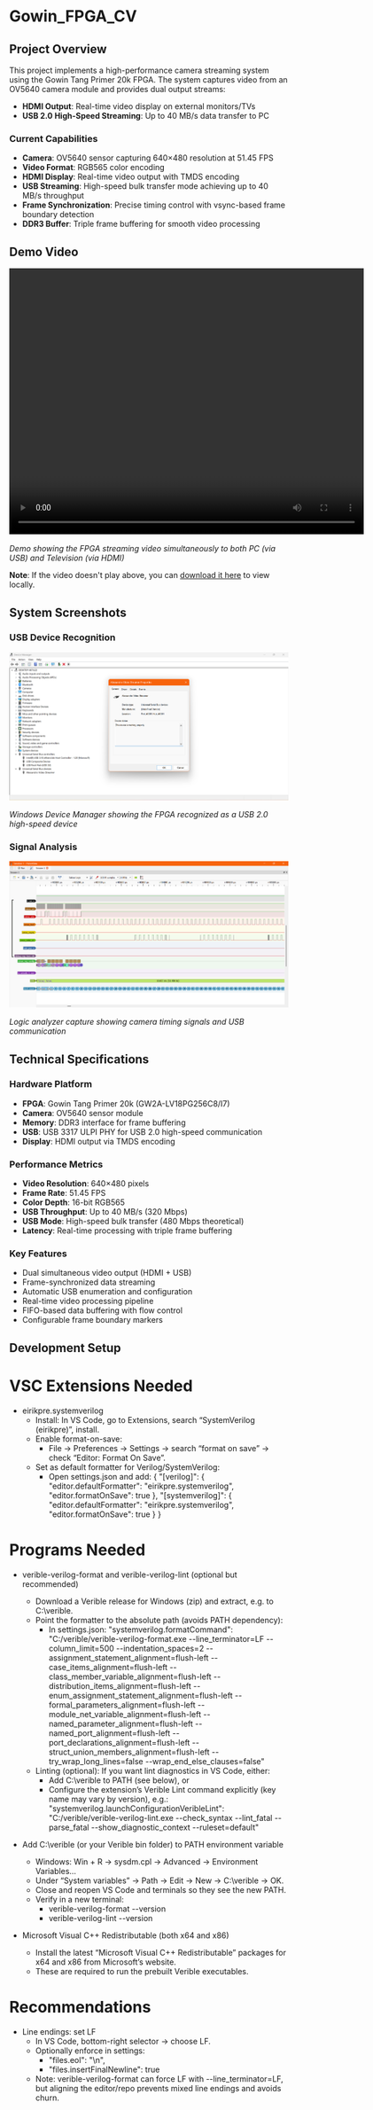 # Gowin_FPGA_CV

## Project Overview
This project implements a high-performance camera streaming system using the Gowin Tang Primer 20k FPGA. The system captures video from an OV5640 camera module and provides dual output streams:

- **HDMI Output**: Real-time video display on external monitors/TVs
- **USB 2.0 High-Speed Streaming**: Up to 40 MB/s data transfer to PC

### Current Capabilities
- **Camera**: OV5640 sensor capturing 640×480 resolution at 51.45 FPS
- **Video Format**: RGB565 color encoding
- **HDMI Display**: Real-time video output with TMDS encoding
- **USB Streaming**: High-speed bulk transfer mode achieving up to 40 MB/s throughput
- **Frame Synchronization**: Precise timing control with vsync-based frame boundary detection
- **DDR3 Buffer**: Triple frame buffering for smooth video processing

## Demo Video

<video width="640" height="480" controls>
  <source src="images/StreamerDemo_lite.mp4" type="video/mp4">
  Your browser does not support the video tag.
</video>

*Demo showing the FPGA streaming video simultaneously to both PC (via USB) and Television (via HDMI)*

**Note**: If the video doesn't play above, you can [download it here](images/StreamerDemo_lite.mp4) to view locally.

## System Screenshots

### USB Device Recognition
![Device Manager](images/DeviceManager_working.png)

*Windows Device Manager showing the FPGA recognized as a USB 2.0 high-speed device*

### Signal Analysis
![PulseView Signals](images/PulseView_signals.png)

*Logic analyzer capture showing camera timing signals and USB communication*

## Technical Specifications

### Hardware Platform
- **FPGA**: Gowin Tang Primer 20k (GW2A-LV18PG256C8/I7)
- **Camera**: OV5640 sensor module
- **Memory**: DDR3 interface for frame buffering
- **USB**: USB 3317 ULPI PHY for USB 2.0 high-speed communication
- **Display**: HDMI output via TMDS encoding

### Performance Metrics
- **Video Resolution**: 640×480 pixels
- **Frame Rate**: 51.45 FPS
- **Color Depth**: 16-bit RGB565
- **USB Throughput**: Up to 40 MB/s (320 Mbps)
- **USB Mode**: High-speed bulk transfer (480 Mbps theoretical)
- **Latency**: Real-time processing with triple frame buffering

### Key Features
- Dual simultaneous video output (HDMI + USB)
- Frame-synchronized data streaming
- Automatic USB enumeration and configuration
- Real-time video processing pipeline
- FIFO-based data buffering with flow control
- Configurable frame boundary markers

## Development Setup

# VSC Extensions Needed
- eirikpre.systemverilog
  - Install: In VS Code, go to Extensions, search “SystemVerilog (eirikpre)”, install.
  - Enable format-on-save:
    - File → Preferences → Settings → search “format on save” → check “Editor: Format On Save”.
  - Set as default formatter for Verilog/SystemVerilog:
    - Open settings.json and add:
      {
        "[verilog]": {
          "editor.defaultFormatter": "eirikpre.systemverilog",
          "editor.formatOnSave": true
        },
        "[systemverilog]": {
          "editor.defaultFormatter": "eirikpre.systemverilog",
          "editor.formatOnSave": true
        }
      }

# Programs Needed
- verible-verilog-format and verible-verilog-lint (optional but recommended)
  - Download a Verible release for Windows (zip) and extract, e.g. to C:\verible.
  - Point the formatter to the absolute path (avoids PATH dependency):
    - In settings.json:
      "systemverilog.formatCommand": "C:/verible/verible-verilog-format.exe --line_terminator=LF --column_limit=500 --indentation_spaces=2 --assignment_statement_alignment=flush-left --case_items_alignment=flush-left --class_member_variable_alignment=flush-left --distribution_items_alignment=flush-left --enum_assignment_statement_alignment=flush-left --formal_parameters_alignment=flush-left --module_net_variable_alignment=flush-left --named_parameter_alignment=flush-left --named_port_alignment=flush-left --port_declarations_alignment=flush-left --struct_union_members_alignment=flush-left --try_wrap_long_lines=false --wrap_end_else_clauses=false"
  - Linting (optional): If you want lint diagnostics in VS Code, either:
    - Add C:\verible to PATH (see below), or
    - Configure the extension’s Verible Lint command explicitly (key name may vary by version), e.g.:
      "systemverilog.launchConfigurationVeribleLint": "C:/verible/verible-verilog-lint.exe --check_syntax --lint_fatal --parse_fatal --show_diagnostic_context --ruleset=default"

- Add C:\verible (or your Verible bin folder) to PATH environment variable
  - Windows: Win + R → sysdm.cpl → Advanced → Environment Variables…
  - Under “System variables” → Path → Edit → New → C:\verible → OK.
  - Close and reopen VS Code and terminals so they see the new PATH.
  - Verify in a new terminal:
    - verible-verilog-format --version
    - verible-verilog-lint --version

- Microsoft Visual C++ Redistributable (both x64 and x86)
  - Install the latest “Microsoft Visual C++ Redistributable” packages for x64 and x86 from Microsoft’s website.
  - These are required to run the prebuilt Verible executables.

# Recommendations
- Line endings: set LF
  - In VS Code, bottom-right selector → choose LF.
  - Optionally enforce in settings:
    - "files.eol": "\n",
    - "files.insertFinalNewline": true
  - Note: verible-verilog-format can force LF with --line_terminator=LF, but aligning the editor/repo prevents mixed line endings and avoids churn.